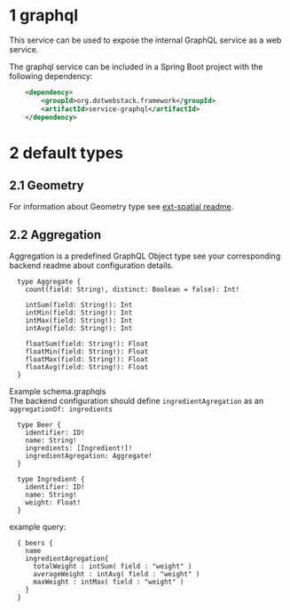 # 1 graphql
This service can be used to expose the internal GraphQL service as a web service.

The graphql service can be included in a Spring Boot project with the following dependency:
```xml
    <dependency>
        <groupId>org.dotwebstack.framework</groupId>
        <artifactId>service-graphql</artifactId>
    </dependency>
```

# 2 default types

## 2.1 Geometry

For information about Geometry type see [ext-spatial readme](ext/ext-spatial/README.md).

## 2.2 Aggregation

Aggregation is a predefined GraphQL Object type see your corresponding backend readme about configuration details.

```
  type Aggregate {
    count(field: String!, distinct: Boolean = false): Int!

    intSum(field: String!): Int
    intMin(field: String!): Int
    intMax(field: String!): Int
    intAvg(field: String!): Int

    floatSum(field: String!): Float
    floatMin(field: String!): Float
    floatMax(field: String!): Float
    floatAvg(field: String!): Float
  }
```

Example schema.graphqls  
The backend configuration should define `ingredientAgregation` as an `aggregationOf: ingredients`
```
  type Beer {
    identifier: ID!
    name: String!
    ingredients: [Ingredient!]!
    ingredientAgregation: Aggregate!
  }
  
  type Ingredient {
    identifier: ID!
    name: String!
    weight: Float!
  }
```

example query:
````
  { beers {
    name 
    ingredientAgregation{
      totalWeight : intSum( field : "weight" )
      averageWeight : intAvg( field : "weight" )
      maxWeight : intMax( field : "weight" )
    }
  }
````